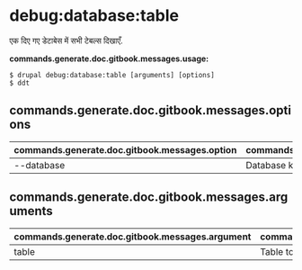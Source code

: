 # debug:database:table
एक दिए गए डेटाबेस में सभी टेबल्स दिखाएँ.

**commands.generate.doc.gitbook.messages.usage:**
```
$ drupal debug:database:table [arguments] [options]
$ ddt  
```

## commands.generate.doc.gitbook.messages.options
commands.generate.doc.gitbook.messages.option | commands.generate.doc.gitbook.messages.details
-------|-------------
--database | Database key from settings.php

## commands.generate.doc.gitbook.messages.arguments
commands.generate.doc.gitbook.messages.argument | commands.generate.doc.gitbook.messages.details
---------|-------------
table | Table to debug

